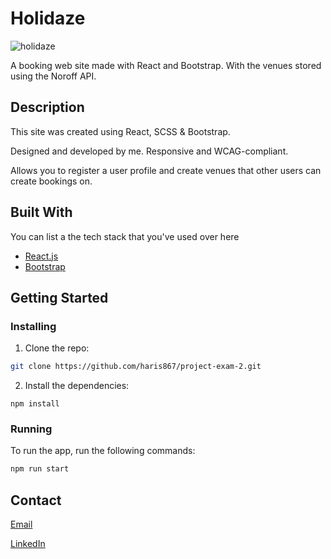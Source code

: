 # Holidaze

![holidaze](https://github.com/haris867/project-exam-2/assets/73777398/54e7c43e-044c-4ab1-a9a9-67e91fad1271)

A booking web site made with React and Bootstrap. With the venues stored using the Noroff API.

## Description

This site was created using React, SCSS & Bootstrap.

Designed and developed by me. Responsive and WCAG-compliant.

Allows you to register a user profile and create venues that other users can create bookings on.

## Built With

You can list a the tech stack that you've used over here

- [React.js](https://reactjs.org/)
- [Bootstrap](https://getbootstrap.com)

## Getting Started

### Installing

1. Clone the repo:

```bash
git clone https://github.com/haris867/project-exam-2.git
```

2. Install the dependencies:

```
npm install
```

### Running

To run the app, run the following commands:

```bash
npm run start
```

## Contact

[Email](mailto:haris@hotmail.com)

[LinkedIn](https://www.linkedin.com/in/haris-usman-3bb83a204/)
